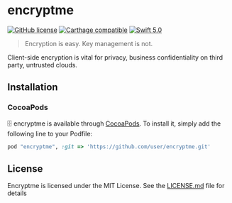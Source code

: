 # encryptme
[![GitHub license](https://img.shields.io/badge/license-MIT-lightgrey.svg)](https://raw.githubusercontent.com/greenpintab/master/LICENSE)
[![Carthage compatible](https://img.shields.io/badge/Carthage-compatible-4BC51D.svg?style=flat)](https://github.com/greenpintab/encryptme)
[![Swift 5.0](https://img.shields.io/badge/Swift-5.0-green.svg?style=flat)](https://developer.apple.com/swift/)

> Encryption is easy. Key management is not.

Client-side encryption is vital for privacy, business confidentiality on third party, untrusted clouds.

## Installation

### CocoaPods

🗄 encryptme is available through [CocoaPods](http://cocoapods.org). To install
it, simply add the following line to your Podfile:

```ruby
pod "encryptme", :git => 'https://github.com/user/encryptme.git'
```

## License
Encryptme is licensed under the MIT License. See the [LICENSE.md](https://github.com/greenpintab/encryptme/blob/master/LICENSE) file for details
